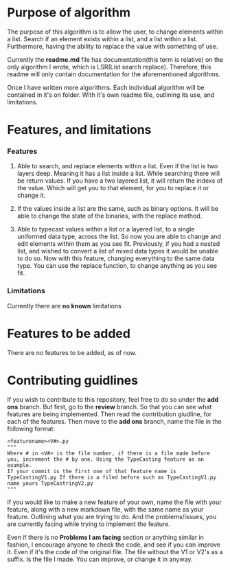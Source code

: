 # Purpose of algorithm
The purpose of this algorithm is to allow the user, to change elements within a list. Search if an element exists within a list, and a list within a list. Furthermore, having the ability to replace the value with something of use.  
  
Currently the __readme.md__ file has documentation(this term is relative) on the only algorithm I wrote, which is LSR(List search replace). Therefore, this readme will only contain documentation for the aforementioned algorithms.    
  
Once I have written more algorithms. Each individual algorithm will be contained in it's on folder. With it's own readme file, outlining its use, and limitations.
  
# Features, and limitations
### Features
1. Able to search, and replace elements within a list. Even if the list is two layers deep. Meaning it has a list inside a list. While searching there will be return values. If you have a two layered list, it will return the indexs of the value. Which will get you to that element, for you to replace it or change it.

2. If the values inside a list are the same, such as binary options. It will be able to change the state of the binaries, with the replace method.  
  
3. Able to typecast values within a list or a layered list, to a single uniformed data type, across the list. So now you are able to change and edit elements within them as you see fit. Previously, if you had a nested list, and wished to convert a list of mixed data types it would be unable to do so. Now with this feature, changing everything to the same data type. You can use the replace function, to change anything as you see fit.  
  
### Limitations
Currently there are __no known__ limitations  

# Features to be added
There are no features to be added, as of now.
  
# Contributing guidlines
If you wish to contribute to this repository, feel free to do so under the __add ons__ branch. But first, go to the __review__ branch. So that you can see what features are being implemented. Then read the contribution giudline, for each of the features. Then move to the __add ons__ branch, name the file in the following format:
```
<featurename><V#>.py 
"""
Where # in <V#> is the file number, if there is a file made before you, increment the # by one. Using the TypeCasting feature as an example. 
If your commit is the first one of that feature name is TypeCastingV1.py If there is a filed before such as TypeCastingV1.py name yours TypeCastringV2.py
"""
```
If you would like to make a new feature of your own, name the file with your feature, along with a new markdown file, with the same name as your feature. Outlining what you are trying to do. And the problems/issues, you are currently facing while trying to implement the feature.
  
Even if there is no **Problems I am facing** section or anything similar in fashion, I encourage anyone to check the code, and see if you can improve it. Even if it's the code of the original file. The file without the V1 or V2's as a suffix. Is the file I made. You can improve, or change it in anyway.
